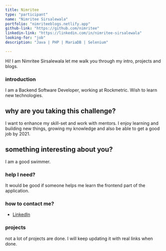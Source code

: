 ```yaml
---
title: Nimritee
type: "participant"
name: "Nimritee Sirsalewala"
portfolio: "nimriteeblogs.netlify.app"
github-link: "https://github.com/nimritee"
linkedin-link: "https://linkedin.com/in/nimritee-sirsalewala"
looking-for: "job"
description: "Java | PHP | MariaDB | Selenium"

---
```


Hi! I am Nimritee Sirsalewala let me walk you through my intro, projects and blogs.

### introduction

I am a Backend Software Developer, working at Rockmetric. Wish to learn new technologies.

## why are you taking this challenge?

I want to enhance my skill-set and work with mentors. I enjoy learning and building new things, growing my knowledge and also be able to get a good job by 2021.

## something interesting about you?

I am a good swimmer.

### help I need?

It would be good if someone helps me learn the frontend part of the application.

### how to contact me?

- [LinkedIn](https://linkedin.com/in/nimritee-sirsalewala)

### projects

not a lot of projects are done. I will keep updating it with real links when done.

